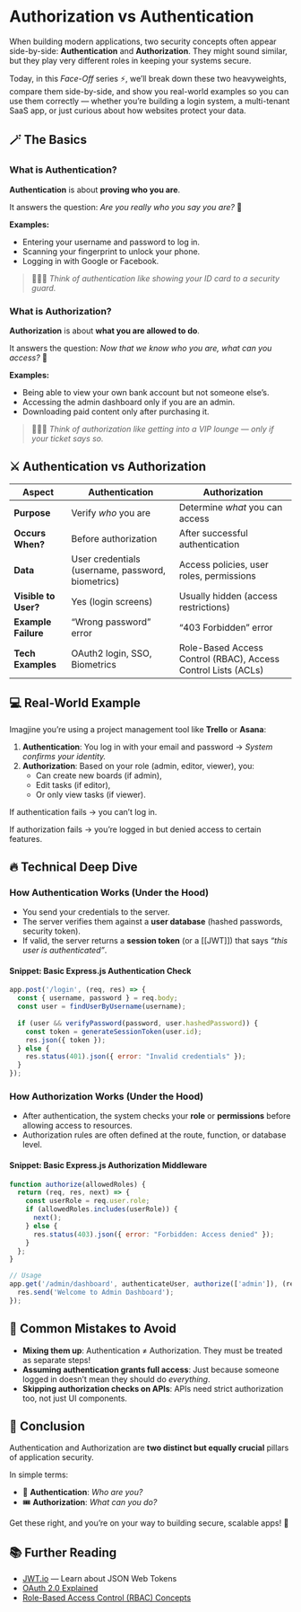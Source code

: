 # Authorization vs Authentication
When building modern applications, two security concepts often appear side-by-side: **Authentication** and **Authorization**. They might sound similar, but they play very different roles in keeping your systems secure.

Today, in this _Face-Off_ series ⚡, we’ll break down these two heavyweights, compare them side-by-side, and show you real-world examples so you can use them correctly — whether you’re building a login system, a multi-tenant SaaS app, or just curious about how websites protect your data.

## 🪄 The Basics
### What is Authentication?

**Authentication** is about **proving who you are**.

It answers the question: _Are you really who you say you are?_ 🤔

**Examples:**
- Entering your username and password to log in.    
- Scanning your fingerprint to unlock your phone.
- Logging in with Google or Facebook.    

> 🧙🏻‍♂️ _Think of authentication like showing your ID card to a security guard._

### What is Authorization?

**Authorization** is about **what you are allowed to do**.

It answers the question: _Now that we know who you are, what can you access?_ 🪪

**Examples:**
- Being able to view your own bank account but not someone else’s.
- Accessing the admin dashboard only if you are an admin.
- Downloading paid content only after purchasing it.

> 🧙🏻‍♀️ _Think of authorization like getting into a VIP lounge — only if your ticket says so._

## ⚔️ Authentication vs Authorization
| **Aspect**           | **Authentication**                                | **Authorization**                                             |
| -------------------- | ------------------------------------------------- | ------------------------------------------------------------- |
| **Purpose**          | Verify _who_ you are                              | Determine _what_ you can access                               |
| **Occurs When?**     | Before authorization                              | After successful authentication                               |
| **Data**             | User credentials (username, password, biometrics) | Access policies, user roles, permissions                      |
| **Visible to User?** | Yes (login screens)                               | Usually hidden (access restrictions)                          |
| **Example Failure**  | “Wrong password” error                            | “403 Forbidden” error                                         |
| **Tech Examples**    | OAuth2 login, SSO, Biometrics                     | Role-Based Access Control (RBAC), Access Control Lists (ACLs) |
## 💻 Real-World Example

Imagjine you’re using a project management tool like **Trello** or **Asana**:

1. **Authentication**: You log in with your email and password → _System confirms your identity._
2. **Authorization**: Based on your role (admin, editor, viewer), you:
    - Can create new boards (if admin),
    - Edit tasks (if editor),
    - Or only view tasks (if viewer).
  
If authentication fails → you can’t log in.

If authorization fails → you’re logged in but denied access to certain features.

## 🔥 Technical Deep Dive

### How Authentication Works (Under the Hood)

- You send your credentials to the server.
- The server verifies them against a **user database** (hashed passwords, security token).
- If valid, the server returns a **session token** (or a [[JWT]]) that says _“this user is authenticated”_.

#### Snippet: Basic Express.js Authentication Check
```JavaScript
app.post('/login', (req, res) => {
  const { username, password } = req.body;
  const user = findUserByUsername(username);
  
  if (user && verifyPassword(password, user.hashedPassword)) {
    const token = generateSessionToken(user.id);
    res.json({ token });
  } else {
    res.status(401).json({ error: "Invalid credentials" });
  }
});
```

### How Authorization Works (Under the Hood)
- After authentication, the system checks your **role** or **permissions** before allowing access to resources.
- Authorization rules are often defined at the route, function, or database level.
#### Snippet: Basic Express.js Authorization Middleware
```JavaScript
function authorize(allowedRoles) {
  return (req, res, next) => {
    const userRole = req.user.role;
    if (allowedRoles.includes(userRole)) {
      next();
    } else {
      res.status(403).json({ error: "Forbidden: Access denied" });
    }
  };
}

// Usage
app.get('/admin/dashboard', authenticateUser, authorize(['admin']), (req, res) => {
  res.send('Welcome to Admin Dashboard');
});
```

## **🧹 Common Mistakes to Avoid**

- **Mixing them up**: Authentication ≠ Authorization. They must be treated as separate steps!
- **Assuming authentication grants full access**: Just because someone logged in doesn’t mean they should do _everything_.
- **Skipping authorization checks on APIs**: APIs need strict authorization too, not just UI components.

## **🧠 Conclusion**

Authentication and Authorization are **two distinct but equally crucial** pillars of application security.

In simple terms:

- 🔐 **Authentication**: _Who are you?_    
- 🎟️ **Authorization**: _What can you do?_
  

Get these right, and you’re on your way to building secure, scalable apps! 🚀


## **📚 Further Reading**

- [JWT.io](https://jwt.io/) — Learn about JSON Web Tokens
- [OAuth 2.0 Explained](https://oauth.net/2/)
- [Role-Based Access Control (RBAC) Concepts](https://auth0.com/docs/authorization/rbac)